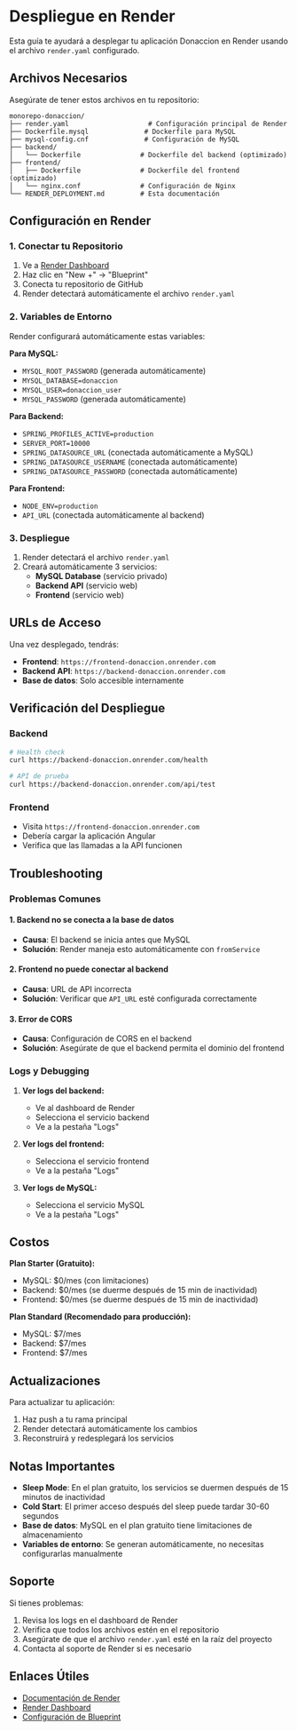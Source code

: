 # Despliegue en Render

Esta guía te ayudará a desplegar tu aplicación Donaccion en Render usando el archivo `render.yaml` configurado.

## Archivos Necesarios

Asegúrate de tener estos archivos en tu repositorio:

```
monorepo-donaccion/
├── render.yaml                    # Configuración principal de Render
├── Dockerfile.mysql              # Dockerfile para MySQL
├── mysql-config.cnf              # Configuración de MySQL
├── backend/
│   └── Dockerfile               # Dockerfile del backend (optimizado)
├── frontend/
│   ├── Dockerfile               # Dockerfile del frontend (optimizado)
│   └── nginx.conf               # Configuración de Nginx
└── RENDER_DEPLOYMENT.md         # Esta documentación
```

## Configuración en Render

### 1. Conectar tu Repositorio

1. Ve a [Render Dashboard](https://dashboard.render.com)
2. Haz clic en "New +" → "Blueprint"
3. Conecta tu repositorio de GitHub
4. Render detectará automáticamente el archivo `render.yaml`

### 2. Variables de Entorno

Render configurará automáticamente estas variables:

**Para MySQL:**
- `MYSQL_ROOT_PASSWORD` (generada automáticamente)
- `MYSQL_DATABASE=donaccion`
- `MYSQL_USER=donaccion_user`
- `MYSQL_PASSWORD` (generada automáticamente)

**Para Backend:**
- `SPRING_PROFILES_ACTIVE=production`
- `SERVER_PORT=10000`
- `SPRING_DATASOURCE_URL` (conectada automáticamente a MySQL)
- `SPRING_DATASOURCE_USERNAME` (conectada automáticamente)
- `SPRING_DATASOURCE_PASSWORD` (conectada automáticamente)

**Para Frontend:**
- `NODE_ENV=production`
- `API_URL` (conectada automáticamente al backend)

### 3. Despliegue

1. Render detectará el archivo `render.yaml`
2. Creará automáticamente 3 servicios:
   - **MySQL Database** (servicio privado)
   - **Backend API** (servicio web)
   - **Frontend** (servicio web)

## URLs de Acceso

Una vez desplegado, tendrás:

- **Frontend**: `https://frontend-donaccion.onrender.com`
- **Backend API**: `https://backend-donaccion.onrender.com`
- **Base de datos**: Solo accesible internamente

## Verificación del Despliegue

### Backend
```bash
# Health check
curl https://backend-donaccion.onrender.com/health

# API de prueba
curl https://backend-donaccion.onrender.com/api/test
```

### Frontend
- Visita `https://frontend-donaccion.onrender.com`
- Debería cargar la aplicación Angular
- Verifica que las llamadas a la API funcionen

## Troubleshooting

### Problemas Comunes

#### 1. Backend no se conecta a la base de datos
- **Causa**: El backend se inicia antes que MySQL
- **Solución**: Render maneja esto automáticamente con `fromService`

#### 2. Frontend no puede conectar al backend
- **Causa**: URL de API incorrecta
- **Solución**: Verificar que `API_URL` esté configurada correctamente

#### 3. Error de CORS
- **Causa**: Configuración de CORS en el backend
- **Solución**: Asegúrate de que el backend permita el dominio del frontend

### Logs y Debugging

1. **Ver logs del backend:**
   - Ve al dashboard de Render
   - Selecciona el servicio backend
   - Ve a la pestaña "Logs"

2. **Ver logs del frontend:**
   - Selecciona el servicio frontend
   - Ve a la pestaña "Logs"

3. **Ver logs de MySQL:**
   - Selecciona el servicio MySQL
   - Ve a la pestaña "Logs"

## Costos

**Plan Starter (Gratuito):**
- MySQL: $0/mes (con limitaciones)
- Backend: $0/mes (se duerme después de 15 min de inactividad)
- Frontend: $0/mes (se duerme después de 15 min de inactividad)

**Plan Standard (Recomendado para producción):**
- MySQL: $7/mes
- Backend: $7/mes
- Frontend: $7/mes

## Actualizaciones

Para actualizar tu aplicación:

1. Haz push a tu rama principal
2. Render detectará automáticamente los cambios
3. Reconstruirá y redesplegará los servicios

## Notas Importantes

- **Sleep Mode**: En el plan gratuito, los servicios se duermen después de 15 minutos de inactividad
- **Cold Start**: El primer acceso después del sleep puede tardar 30-60 segundos
- **Base de datos**: MySQL en el plan gratuito tiene limitaciones de almacenamiento
- **Variables de entorno**: Se generan automáticamente, no necesitas configurarlas manualmente

## Soporte

Si tienes problemas:

1. Revisa los logs en el dashboard de Render
2. Verifica que todos los archivos estén en el repositorio
3. Asegúrate de que el archivo `render.yaml` esté en la raíz del proyecto
4. Contacta al soporte de Render si es necesario

## Enlaces Útiles

- [Documentación de Render](https://render.com/docs)
- [Render Dashboard](https://dashboard.render.com)
- [Configuración de Blueprint](https://render.com/docs/blueprint-spec)
